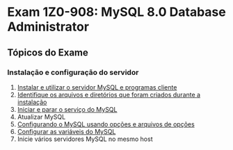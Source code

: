 # Exam 1Z0-908: MySQL 8.0 Database Administrator

## Tópicos do Exame

### Instalação e configuração do servidor

1. [Instalar e utilizar o servidor MySQL e programas cliente](/install-and-use-the-mysql-server-and-client-programs.md)
2. [Identifique os arquivos e diretórios que foram criados durante a instalação](/identify-the-files-and-folders-created-during-installation.md)
3. [Iniciar e parar o serviço do MySQL](/start-and-stop-mysql.md)
4. Atualizar MySQL
5. [Configurando o MySQL usando opções e arquivos de opções](/configure-mysql-by-using-options-and-option-files.md)
6. [Configurar as variáveis do MySQL](/configure-mysql-variables.md)
7. Inicie vários servidores MySQL no mesmo host